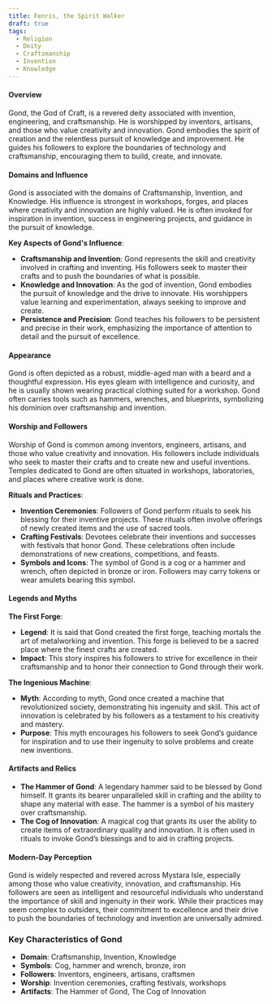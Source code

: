 ```yaml
---
title: Fenris, the Spirit Walker
draft: true
tags:
  - Religion
  - Deity
  - Craftsmanship
  - Invention
  - Knowledge
---
```


#### **Overview**

Gond, the God of Craft, is a revered deity associated with invention, engineering, and craftsmanship. He is worshipped by inventors, artisans, and those who value creativity and innovation. Gond embodies the spirit of creation and the relentless pursuit of knowledge and improvement. He guides his followers to explore the boundaries of technology and craftsmanship, encouraging them to build, create, and innovate.

#### **Domains and Influence**

Gond is associated with the domains of Craftsmanship, Invention, and Knowledge. His influence is strongest in workshops, forges, and places where creativity and innovation are highly valued. He is often invoked for inspiration in invention, success in engineering projects, and guidance in the pursuit of knowledge.

**Key Aspects of Gond's Influence**:

- **Craftsmanship and Invention**: Gond represents the skill and creativity involved in crafting and inventing. His followers seek to master their crafts and to push the boundaries of what is possible.
- **Knowledge and Innovation**: As the god of invention, Gond embodies the pursuit of knowledge and the drive to innovate. His worshippers value learning and experimentation, always seeking to improve and create.
- **Persistence and Precision**: Gond teaches his followers to be persistent and precise in their work, emphasizing the importance of attention to detail and the pursuit of excellence.

#### **Appearance**

Gond is often depicted as a robust, middle-aged man with a beard and a thoughtful expression. His eyes gleam with intelligence and curiosity, and he is usually shown wearing practical clothing suited for a workshop. Gond often carries tools such as hammers, wrenches, and blueprints, symbolizing his dominion over craftsmanship and invention.

#### **Worship and Followers**

Worship of Gond is common among inventors, engineers, artisans, and those who value creativity and innovation. His followers include individuals who seek to master their crafts and to create new and useful inventions. Temples dedicated to Gond are often situated in workshops, laboratories, and places where creative work is done.

**Rituals and Practices**:

- **Invention Ceremonies**: Followers of Gond perform rituals to seek his blessing for their inventive projects. These rituals often involve offerings of newly created items and the use of sacred tools.
- **Crafting Festivals**: Devotees celebrate their inventions and successes with festivals that honor Gond. These celebrations often include demonstrations of new creations, competitions, and feasts.
- **Symbols and Icons**: The symbol of Gond is a cog or a hammer and wrench, often depicted in bronze or iron. Followers may carry tokens or wear amulets bearing this symbol.

#### **Legends and Myths**

**The First Forge**:

- **Legend**: It is said that Gond created the first forge, teaching mortals the art of metalworking and invention. This forge is believed to be a sacred place where the finest crafts are created.
- **Impact**: This story inspires his followers to strive for excellence in their craftsmanship and to honor their connection to Gond through their work.

**The Ingenious Machine**:

- **Myth**: According to myth, Gond once created a machine that revolutionized society, demonstrating his ingenuity and skill. This act of innovation is celebrated by his followers as a testament to his creativity and mastery.
- **Purpose**: This myth encourages his followers to seek Gond’s guidance for inspiration and to use their ingenuity to solve problems and create new inventions.

#### **Artifacts and Relics**

- **The Hammer of Gond**: A legendary hammer said to be blessed by Gond himself. It grants its bearer unparalleled skill in crafting and the ability to shape any material with ease. The hammer is a symbol of his mastery over craftsmanship.
- **The Cog of Innovation**: A magical cog that grants its user the ability to create items of extraordinary quality and innovation. It is often used in rituals to invoke Gond’s blessings and to aid in crafting projects.

#### **Modern-Day Perception**

Gond is widely respected and revered across Mystara Isle, especially among those who value creativity, innovation, and craftsmanship. His followers are seen as intelligent and resourceful individuals who understand the importance of skill and ingenuity in their work. While their practices may seem complex to outsiders, their commitment to excellence and their drive to push the boundaries of technology and invention are universally admired.

### Key Characteristics of Gond

- **Domain**: Craftsmanship, Invention, Knowledge
- **Symbols**: Cog, hammer and wrench, bronze, iron
- **Followers**: Inventors, engineers, artisans, craftsmen
- **Worship**: Invention ceremonies, crafting festivals, workshops
- **Artifacts**: The Hammer of Gond, The Cog of Innovation

